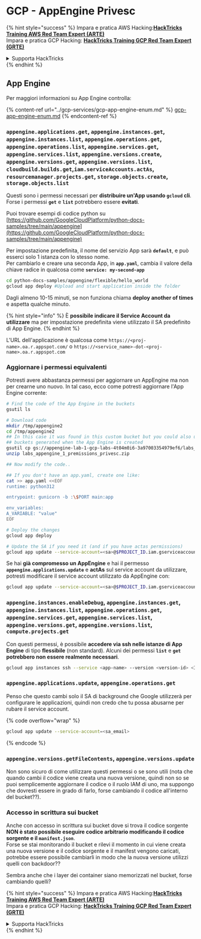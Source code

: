# GCP - AppEngine Privesc

{% hint style="success" %}
Impara e pratica AWS Hacking:<img src="/.gitbook/assets/image.png" alt="" data-size="line">[**HackTricks Training AWS Red Team Expert (ARTE)**](https://training.hacktricks.xyz/courses/arte)<img src="/.gitbook/assets/image.png" alt="" data-size="line">\
Impara e pratica GCP Hacking: <img src="/.gitbook/assets/image (2).png" alt="" data-size="line">[**HackTricks Training GCP Red Team Expert (GRTE)**<img src="/.gitbook/assets/image (2).png" alt="" data-size="line">](https://training.hacktricks.xyz/courses/grte)

<details>

<summary>Supporta HackTricks</summary>

* Controlla i [**piani di abbonamento**](https://github.com/sponsors/carlospolop)!
* **Unisciti al** 💬 [**gruppo Discord**](https://discord.gg/hRep4RUj7f) o al [**gruppo telegram**](https://t.me/peass) o **seguici** su **Twitter** 🐦 [**@hacktricks\_live**](https://twitter.com/hacktricks\_live)**.**
* **Condividi trucchi di hacking inviando PR ai** [**HackTricks**](https://github.com/carlospolop/hacktricks) e [**HackTricks Cloud**](https://github.com/carlospolop/hacktricks-cloud) repository github.

</details>
{% endhint %}

## App Engine

Per maggiori informazioni su App Engine controlla:

{% content-ref url="../gcp-services/gcp-app-engine-enum.md" %}
[gcp-app-engine-enum.md](../gcp-services/gcp-app-engine-enum.md)
{% endcontent-ref %}

### `appengine.applications.get`, `appengine.instances.get`, `appengine.instances.list`, `appengine.operations.get`, `appengine.operations.list`, `appengine.services.get`, `appengine.services.list`, `appengine.versions.create`, `appengine.versions.get`, `appengine.versions.list`, `cloudbuild.builds.get`,`iam.serviceAccounts.actAs`, `resourcemanager.projects.get`, `storage.objects.create`, `storage.objects.list`

Questi sono i permessi necessari per **distribuire un'App usando `gcloud` cli**. Forse i permessi **`get`** e **`list`** potrebbero essere **evitati**.

Puoi trovare esempi di codice python su [https://github.com/GoogleCloudPlatform/python-docs-samples/tree/main/appengine](https://github.com/GoogleCloudPlatform/python-docs-samples/tree/main/appengine)

Per impostazione predefinita, il nome del servizio App sarà **`default`**, e può esserci solo 1 istanza con lo stesso nome.\
Per cambiarlo e creare una seconda App, in **`app.yaml`**, cambia il valore della chiave radice in qualcosa come **`service: my-second-app`**
```bash
cd python-docs-samples/appengine/flexible/hello_world
gcloud app deploy #Upload and start application inside the folder
```
Dagli almeno 10-15 minuti, se non funziona chiama **deploy another of times** e aspetta qualche minuto.

{% hint style="info" %}
È **possibile indicare il Service Account da utilizzare** ma per impostazione predefinita viene utilizzato il SA predefinito di App Engine.
{% endhint %}

L'URL dell'applicazione è qualcosa come `https://<proj-name>.oa.r.appspot.com/` o `https://<service_name>-dot-<proj-name>.oa.r.appspot.com`

### Aggiornare i permessi equivalenti

Potresti avere abbastanza permessi per aggiornare un AppEngine ma non per crearne uno nuovo. In tal caso, ecco come potresti aggiornare l'App Engine corrente:
```bash
# Find the code of the App Engine in the buckets
gsutil ls

# Download code
mkdir /tmp/appengine2
cd /tmp/appengine2
## In this case it was found in this custom bucket but you could also use the
## buckets generated when the App Engine is created
gsutil cp gs://appengine-lab-1-gcp-labs-4t04m0i6-3a97003354979ef6/labs_appengine_1_premissions_privesc.zip .
unzip labs_appengine_1_premissions_privesc.zip

## Now modify the code..

## If you don't have an app.yaml, create one like:
cat >> app.yaml <<EOF
runtime: python312

entrypoint: gunicorn -b :\$PORT main:app

env_variables:
A_VARIABLE: "value"
EOF

# Deploy the changes
gcloud app deploy

# Update the SA if you need it (and if you have actas permissions)
gcloud app update --service-account=<sa>@$PROJECT_ID.iam.gserviceaccount.com
```
Se hai **già compromesso un AppEngine** e hai il permesso **`appengine.applications.update`** e **actAs** sul service account da utilizzare, potresti modificare il service account utilizzato da AppEngine con:
```bash
gcloud app update --service-account=<sa>@$PROJECT_ID.iam.gserviceaccount.com
```
### `appengine.instances.enableDebug`, `appengine.instances.get`, `appengine.instances.list`, `appengine.operations.get`, `appengine.services.get`, `appengine.services.list`, `appengine.versions.get`, `appengine.versions.list`, `compute.projects.get`

Con questi permessi, è possibile **accedere via ssh nelle istanze di App Engine** di tipo **flessibile** (non standard). Alcuni dei permessi **`list`** e **`get`** **potrebbero non essere realmente necessari**.
```bash
gcloud app instances ssh --service <app-name> --version <version-id> <ID>
```
### `appengine.applications.update`, `appengine.operations.get`

Penso che questo cambi solo il SA di background che Google utilizzerà per configurare le applicazioni, quindi non credo che tu possa abusarne per rubare il service account.

{% code overflow="wrap" %}
```bash
gcloud app update --service-account=<sa_email>
```
{% endcode %}

### `appengine.versions.getFileContents`, `appengine.versions.update`

Non sono sicuro di come utilizzare questi permessi o se sono utili (nota che quando cambi il codice viene creata una nuova versione, quindi non so se puoi semplicemente aggiornare il codice o il ruolo IAM di uno, ma suppongo che dovresti essere in grado di farlo, forse cambiando il codice all'interno del bucket??).

### Accesso in scrittura sui bucket

Anche con accesso in scrittura sui bucket dove si trova il codice sorgente **NON è stato possibile eseguire codice arbitrario modificando il codice sorgente e il `manifest.json`**.\
Forse se stai monitorando il bucket e rilevi il momento in cui viene creata una nuova versione e il codice sorgente e il manifest vengono caricati, potrebbe essere possibile cambiarli in modo che la nuova versione utilizzi quelli con backdoor??

Sembra anche che i layer dei container siano memorizzati nel bucket, forse cambiando quelli?

{% hint style="success" %}
Impara e pratica AWS Hacking:<img src="/.gitbook/assets/image.png" alt="" data-size="line">[**HackTricks Training AWS Red Team Expert (ARTE)**](https://training.hacktricks.xyz/courses/arte)<img src="/.gitbook/assets/image.png" alt="" data-size="line">\
Impara e pratica GCP Hacking: <img src="/.gitbook/assets/image (2).png" alt="" data-size="line">[**HackTricks Training GCP Red Team Expert (GRTE)**<img src="/.gitbook/assets/image (2).png" alt="" data-size="line">](https://training.hacktricks.xyz/courses/grte)

<details>

<summary>Supporta HackTricks</summary>

* Controlla i [**piani di abbonamento**](https://github.com/sponsors/carlospolop)!
* **Unisciti al** 💬 [**gruppo Discord**](https://discord.gg/hRep4RUj7f) o al [**gruppo telegram**](https://t.me/peass) o **seguici** su **Twitter** 🐦 [**@hacktricks\_live**](https://twitter.com/hacktricks\_live)**.**
* **Condividi trucchi di hacking inviando PR ai** [**HackTricks**](https://github.com/carlospolop/hacktricks) e [**HackTricks Cloud**](https://github.com/carlospolop/hacktricks-cloud) repo di github.

</details>
{% endhint %}
